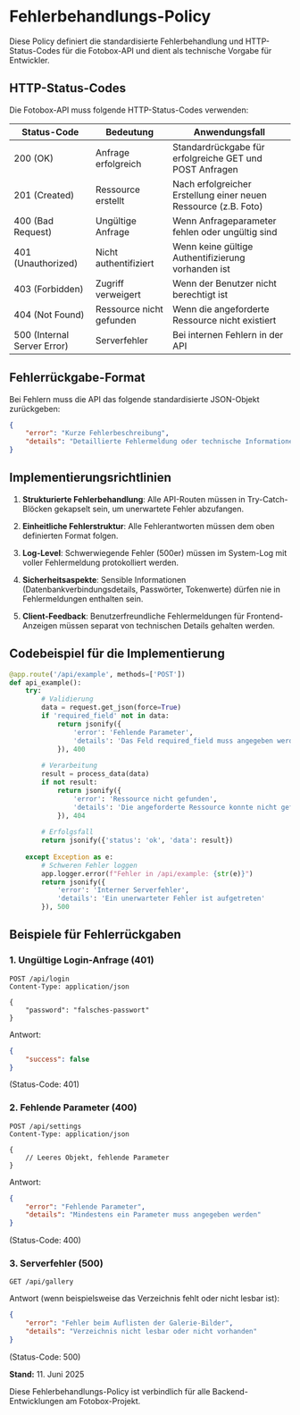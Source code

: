 # Fehlerbehandlungs-Policy

Diese Policy definiert die standardisierte Fehlerbehandlung und HTTP-Status-Codes für die Fotobox-API und dient als technische Vorgabe für Entwickler.

## HTTP-Status-Codes

Die Fotobox-API muss folgende HTTP-Status-Codes verwenden:

| Status-Code | Bedeutung | Anwendungsfall |
|------------|-----------|---------------|
| 200 (OK) | Anfrage erfolgreich | Standardrückgabe für erfolgreiche GET und POST Anfragen |
| 201 (Created) | Ressource erstellt | Nach erfolgreicher Erstellung einer neuen Ressource (z.B. Foto) |
| 400 (Bad Request) | Ungültige Anfrage | Wenn Anfrageparameter fehlen oder ungültig sind |
| 401 (Unauthorized) | Nicht authentifiziert | Wenn keine gültige Authentifizierung vorhanden ist |
| 403 (Forbidden) | Zugriff verweigert | Wenn der Benutzer nicht berechtigt ist |
| 404 (Not Found) | Ressource nicht gefunden | Wenn die angeforderte Ressource nicht existiert |
| 500 (Internal Server Error) | Serverfehler | Bei internen Fehlern in der API |

## Fehlerrückgabe-Format

Bei Fehlern muss die API das folgende standardisierte JSON-Objekt zurückgeben:

```json
{
    "error": "Kurze Fehlerbeschreibung",
    "details": "Detaillierte Fehlermeldung oder technische Informationen (optional)"
}
```

## Implementierungsrichtlinien

1. **Strukturierte Fehlerbehandlung**: Alle API-Routen müssen in Try-Catch-Blöcken gekapselt sein, um unerwartete Fehler abzufangen.

2. **Einheitliche Fehlerstruktur**: Alle Fehlerantworten müssen dem oben definierten Format folgen.

3. **Log-Level**: Schwerwiegende Fehler (500er) müssen im System-Log mit voller Fehlermeldung protokolliert werden.

4. **Sicherheitsaspekte**: Sensible Informationen (Datenbankverbindungsdetails, Passwörter, Tokenwerte) dürfen nie in Fehlermeldungen enthalten sein.

5. **Client-Feedback**: Benutzerfreundliche Fehlermeldungen für Frontend-Anzeigen müssen separat von technischen Details gehalten werden.

## Codebeispiel für die Implementierung

```python
@app.route('/api/example', methods=['POST'])
def api_example():
    try:
        # Validierung
        data = request.get_json(force=True)
        if 'required_field' not in data:
            return jsonify({
                'error': 'Fehlende Parameter',
                'details': 'Das Feld required_field muss angegeben werden'
            }), 400
            
        # Verarbeitung
        result = process_data(data)
        if not result:
            return jsonify({
                'error': 'Ressource nicht gefunden',
                'details': 'Die angeforderte Ressource konnte nicht gefunden werden'
            }), 404
            
        # Erfolgsfall
        return jsonify({'status': 'ok', 'data': result})
        
    except Exception as e:
        # Schweren Fehler loggen
        app.logger.error(f"Fehler in /api/example: {str(e)}")
        return jsonify({
            'error': 'Interner Serverfehler',
            'details': 'Ein unerwarteter Fehler ist aufgetreten'
        }), 500
```

## Beispiele für Fehlerrückgaben

### 1. Ungültige Login-Anfrage (401)

```http
POST /api/login
Content-Type: application/json

{
    "password": "falsches-passwort"
}
```

Antwort:

```json
{
    "success": false
}
```

(Status-Code: 401)

### 2. Fehlende Parameter (400)

```http
POST /api/settings
Content-Type: application/json

{
    // Leeres Objekt, fehlende Parameter
}
```

Antwort:

```json
{
    "error": "Fehlende Parameter",
    "details": "Mindestens ein Parameter muss angegeben werden"
}
```

(Status-Code: 400)

### 3. Serverfehler (500)

```http
GET /api/gallery
```

Antwort (wenn beispielsweise das Verzeichnis fehlt oder nicht lesbar ist):

```json
{
    "error": "Fehler beim Auflisten der Galerie-Bilder",
    "details": "Verzeichnis nicht lesbar oder nicht vorhanden"
}
```

(Status-Code: 500)

**Stand:** 11. Juni 2025

Diese Fehlerbehandlungs-Policy ist verbindlich für alle Backend-Entwicklungen am Fotobox-Projekt.
